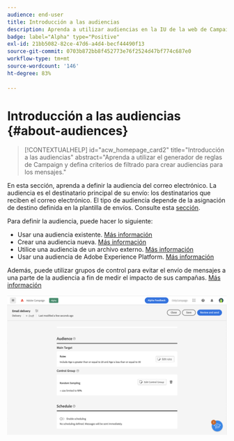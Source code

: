 ```yaml
---
audience: end-user
title: Introducción a las audiencias
description: Aprenda a utilizar audiencias en la IU de la web de Campaign
badge: label="Alpha" type="Positive"
exl-id: 21bb5082-82ce-47d6-a4d4-becf44490f13
source-git-commit: 0703b872bb8f452773e76f2524d47bf774c687e0
workflow-type: tm+mt
source-wordcount: '146'
ht-degree: 83%

---
```



# Introducción a las audiencias {#about-audiences}

>[!CONTEXTUALHELP]
>id="acw_homepage_card2"
>title="Introducción a las audiencias"
>abstract="Aprenda a utilizar el generador de reglas de Campaign y defina criterios de filtrado para crear audiencias para los mensajes."

<!--
Audience only created for the delivery, not available later-->


<!--
Three ways:
* existing audience

Campaign or AEP Audiences

* create new on the fly

query like AEP segment builder (same component with campaign data)

* import from file

show use case with a new audience creation (or import from file?)

control groups like acc: exract, random, based on attribute
-->

En esta sección, aprenda a definir la audiencia del correo electrónico. La audiencia es el destinatario principal de su envío: los destinatarios que reciben el correo electrónico. El tipo de audiencia depende de la asignación de destino definida en la plantilla de envíos. Consulte esta [sección](../email/create-email.md).

Para definir la audiencia, puede hacer lo siguiente:

* Usar una audiencia existente. [Más información](add-audience.md)
* Crear una audiencia nueva. [Más información](segment-builder.md)
* Utilice una audiencia de un archivo externo. [Más información](file-audience.md)
* Usar una audiencia de Adobe Experience Platform. [Más información](aep-audience.md)

Además, puede utilizar grupos de control para evitar el envío de mensajes a una parte de la audiencia a fin de medir el impacto de sus campañas. [Más información](control-group.md)

![](assets/about-audience.png)
